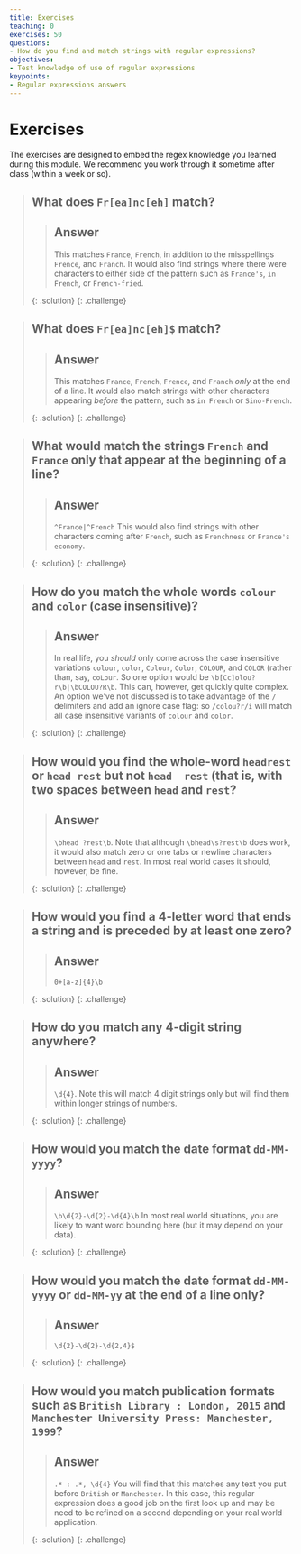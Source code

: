 ```yaml
---
title: Exercises
teaching: 0
exercises: 50
questions:
- How do you find and match strings with regular expressions?
objectives:
- Test knowledge of use of regular expressions
keypoints:
- Regular expressions answers
---
```


# Exercises


The exercises are designed to embed the regex knowledge you learned during this module. We recommend you work through it sometime after class (within a week or so). 

> ## What does `Fr[ea]nc[eh]` match?
>
> > ## Answer
> >
> > This matches `France`, `French`, in addition to the misspellings `Frence`, and `Franch`. It would also find strings where there were characters to either side of the pattern such as `France's`, `in French`, or `French-fried`.
> > 
> {: .solution}
{: .challenge}

> ## What does `Fr[ea]nc[eh]$` match?
>
> > ## Answer
> >
> > This matches `France`, `French`, `Frence`, and `Franch` _only_ at the end of a line. It would also match strings with other characters appearing _before_ the pattern, such as `in French` or `Sino-French`.
> > 
> {: .solution}
{: .challenge}

> ## What would match the strings `French` and `France` only that appear at the beginning of a line?
>
> > ## Answer
> >
> > `^France|^French` This would also find strings with other characters coming after `French`, such as `Frenchness` or `France's economy`.
> > 
> {: .solution}
{: .challenge}

> ## How do you match the whole words `colour` and `color` (case insensitive)?
>
> > ## Answer
> >
> > In real life, you *should* only come across the case insensitive variations `colour`, `color`, `Colour`, `Color`, `COLOUR`, and `COLOR` (rather than, say, `coLour`. So one option would be `\b[Cc]olou?r\b|\bCOLOU?R\b`. This can, however, get quickly quite complex. An option we've not discussed is to take advantage of the `/` delimiters and add an ignore case flag: so `/colou?r/i` will match all case insensitive variants of `colour` and `color`.
> > 
> {: .solution}
{: .challenge}

> ## How would you find the whole-word `headrest` or `head rest` but not <code>head&nbsp;&nbsp;rest</code> (that is, with two spaces between `head` and `rest`?
>
> > ## Answer
> >
> > `\bhead ?rest\b`. Note that although `\bhead\s?rest\b` does work, it would also match zero or one tabs or newline characters between `head` and `rest`. In most real world cases it should, however, be fine.
> > 
> {: .solution}
{: .challenge}

> ## How would you find a 4-letter word that ends a string and is preceded by at least one zero?
>
> > ## Answer
> >
> > `0+[a-z]{4}\b`
> > 
> {: .solution}
{: .challenge}

> ## How do you match any 4-digit string anywhere?
>
> > ## Answer
> >
> > `\d{4}`. Note this will match 4 digit strings only but will find them within longer strings of numbers.
> > 
> {: .solution}
{: .challenge}

> ## How would you match the date format `dd-MM-yyyy`?
>
> > ## Answer
> >
> > `\b\d{2}-\d{2}-\d{4}\b` In most real world situations, you are likely to want word bounding here (but it may depend on your data).
> > 
> {: .solution}
{: .challenge}

> ## How would you match the date format `dd-MM-yyyy` or `dd-MM-yy` at the end of a line only?
>
> > ## Answer
> >
> > `\d{2}-\d{2}-\d{2,4}$`
> > 
> {: .solution}
{: .challenge}

> ## How would you match publication formats such as `British Library : London, 2015` and `Manchester University Press: Manchester, 1999`?
>
> > ## Answer
> >
> > `.* : .*, \d{4}` You will find that this matches any text you put before `British` or `Manchester`. In this case, this regular expression does a good job on the first look up and may be need to be refined on a second depending on your real world application.
> > 
> {: .solution}
{: .challenge}

